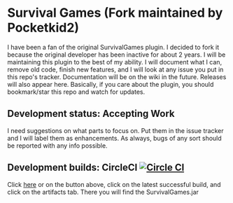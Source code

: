 Survival Games (Fork maintained by Pocketkid2)
==============================================
I have been a fan of the original SurvivalGames plugin. I decided to fork it because the original developer has been inactive for about 2 years. I will be maintaining this plugin to the best of my ability. I will document what I can, remove old code, finish new features, and I will look at any issue you put in this repo's tracker. Documentation will be on the wiki in the future. Releases will also appear here. Basically, if you care about the plugin, you should bookmark/star this repo and watch for updates.

Development status: Accepting Work
---------------------------
I need suggestions on what parts to focus on. Put them in the issue tracker and I will label them as enhancements. As always, bugs of any sort should be reported with any info possible.

Development builds: CircleCI [![Circle CI](https://circleci.com/gh/Pocketkid2/Survival-Games.svg?style=svg)](https://circleci.com/gh/Pocketkid2/Survival-Games)
----------------------------
Click [here](https://circleci.com/gh/Pocketkid2/Survival-Games) or on the button above, click on the latest successful build, and click on the artifacts tab. There you will find the SurvivalGames.jar
